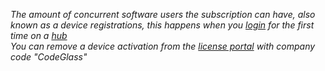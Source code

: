 *The amount of concurrent software users the subscription can have, also known as a device registrations, this happens when you [login]({{site.baseurl}}/docs/views/Splashscreen#login) for the first time on a [hub]({{site.baseurl}}/docs/features/CodeGlassHub)* <br/>
*You can remove a device activation from the [license portal](https://users.licensespring.com/) with company code "CodeGlass"* <br/>